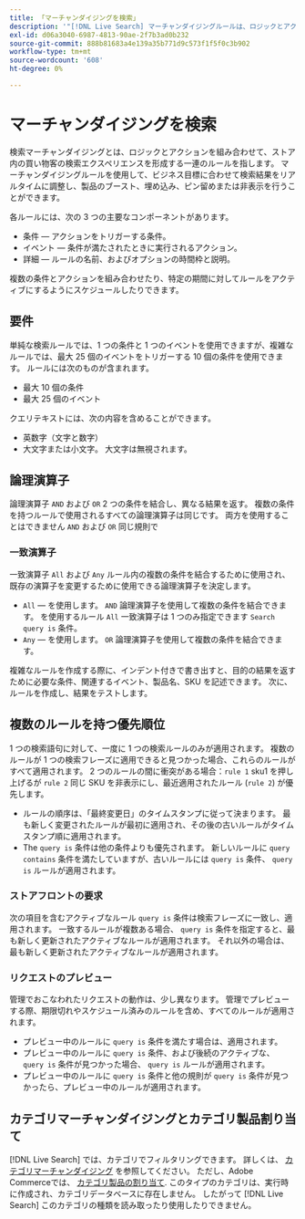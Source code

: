 ```yaml
---
title: 「マーチャンダイジングを検索」
description: '"[!DNL Live Search] マーチャンダイジングルールは、ロジックとアクションを組み合わせて、買い物エクスペリエンスを形成します。」'
exl-id: d06a3040-6987-4813-90ae-2f7b3ad0b232
source-git-commit: 888b81683a4e139a35b771d9c573f1f5f0c3b902
workflow-type: tm+mt
source-wordcount: '608'
ht-degree: 0%

---
```


# マーチャンダイジングを検索

検索マーチャンダイジングとは、ロジックとアクションを組み合わせて、ストア内の買い物客の検索エクスペリエンスを形成する一連のルールを指します。 マーチャンダイジングルールを使用して、ビジネス目標に合わせて検索結果をリアルタイムに調整し、製品のブースト、埋め込み、ピン留めまたは非表示を行うことができます。

各ルールには、次の 3 つの主要なコンポーネントがあります。

* 条件 — アクションをトリガーする条件。
* イベント — 条件が満たされたときに実行されるアクション。
* 詳細 — ルールの名前、およびオプションの時間枠と説明。

複数の条件とアクションを組み合わせたり、特定の期間に対してルールをアクティブにするようにスケジュールしたりできます。

## 要件

単純な検索ルールでは、1 つの条件と 1 つのイベントを使用できますが、複雑なルールでは、最大 25 個のイベントをトリガーする 10 個の条件を使用できます。
ルールには次のものが含まれます。

* 最大 10 個の条件
* 最大 25 個のイベント

クエリテキストには、次の内容を含めることができます。

* 英数字（文字と数字）
* 大文字または小文字。 大文字は無視されます。

## 論理演算子

論理演算子 `AND` および `OR` 2 つの条件を結合し、異なる結果を返す。 複数の条件を持つルールで使用されるすべての論理演算子は同じです。 両方を使用することはできません `AND` および `OR` 同じ規則で

### 一致演算子

一致演算子 `All` および `Any` ルール内の複数の条件を結合するために使用され、既存の演算子を変更するために使用できる論理演算子を決定します。

* `All`  — を使用します。 `AND` 論理演算子を使用して複数の条件を結合できます。 を使用するルール `All` 一致演算子は 1 つのみ指定できます `Search query is` 条件。
* `Any`  — を使用します。 `OR` 論理演算子を使用して複数の条件を結合できます。

複雑なルールを作成する際に、インデント付きで書き出すと、目的の結果を返すために必要な条件、関連するイベント、製品名、SKU を記述できます。 次に、ルールを作成し、結果をテストします。

## 複数のルールを持つ優先順位

1 つの検索語句に対して、一度に 1 つの検索ルールのみが適用されます。
複数のルールが 1 つの検索フレーズに適用できると見つかった場合、これらのルールがすべて適用されます。 2 つのルールの間に衝突がある場合：`rule 1` sku1 を押し上げるが `rule 2` 同じ SKU を非表示にし、最近適用されたルール (`rule 2`) が優先します。

* ルールの順序は、「最終変更日」のタイムスタンプに従って決まります。 最も新しく変更されたルールが最初に適用され、その後の古いルールがタイムスタンプ順に適用されます。
* The `query is` 条件は他の条件よりも優先されます。 新しいルールに `query contains` 条件を満たしていますが、古いルールには `query is` 条件、 `query is` ルールが適用されます。

### ストアフロントの要求

次の項目を含むアクティブなルール `query is` 条件は検索フレーズに一致し、適用されます。 一致するルールが複数ある場合、 `query is` 条件を指定すると、最も新しく更新されたアクティブなルールが適用されます。
それ以外の場合は、最も新しく更新されたアクティブなルールが適用されます。

### リクエストのプレビュー

管理でおこなわれたリクエストの動作は、少し異なります。 管理でプレビューする際、期限切れやスケジュール済みのルールを含め、すべてのルールが適用されます。

* プレビュー中のルールに `query is` 条件を満たす場合は、適用されます。
* プレビュー中のルールに `query is` 条件、および後続のアクティブな、 `query is` 条件が見つかった場合、 `query is` ルールが適用されます。
* プレビュー中のルールに `query is` 条件と他の規則が `query is` 条件が見つかったら、プレビュー中のルールが適用されます。

## カテゴリマーチャンダイジングとカテゴリ製品割り当て

[!DNL Live Search] では、カテゴリでフィルタリングできます。 詳しくは、 [カテゴリマーチャンダイジング](category-merch.md) を参照してください。
ただし、Adobe Commerceでは、 [カテゴリ製品の割り当て](https://experienceleague.adobe.com/docs/commerce-admin/catalog/categories/products-in-category/categories-product-assignments.html). このタイプのカテゴリは、実行時に作成され、カテゴリデータベースに存在しません。 したがって [!DNL Live Search] このカテゴリの種類を読み取ったり使用したりできません。
